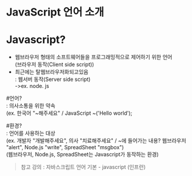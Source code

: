 JavaScript 언어 소개
====================
# Javascript?   
- 웹브라우저 형태의 소프트웨어들을 프로그래밍적으로 제어하기 위한 언어   
(브라우저 동작(Client side script))
- 최근에는 탈웹브라우저화되고있음   
: 웹서버 동작(Server side script)   
->ex. node. js

#언어?   
: 의사소통을 위한 약속   
(ex. 한국어 "~해주세요" / JavaScript ~('Hello world');

#환경?   
: 언어를 사용하는 대상   
(ex. 개발자 "개발해주세요", 의사 "치료해주세요" / ~에 들어가는 내용? 웹브라우저 "alert", Node.js "write", SpreadSheet "msgbox")   
(웹브라우저, Node.js, SpreadSheet는 Javascript가 동작하는 환경)

> 참고 강의 : 자바스크립트 언어 기본 - javascript (인프런)
